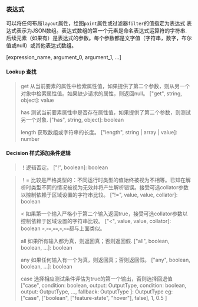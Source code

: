 ### 表达式
可以将任何布局`layout`属性，绘图`paint`属性或过滤器`filter`的值指定为表达式
表达式表示为JSON数组。表达式数组的第一个元素是命名表达式运算符的字符串.后续元素（如果有）是表达式的参数。每个参数都是文字值（字符串，数字，布尔值或null）或其他表达式数组。
>
[expression_name, argument_0, argument_1, ...]

####  Lookup 查找
> ["at", number, array]: ItemType
> 
> get 从当前要素的属性中检索属性值，如果提供了第二个参数，则从另一个对象中检索属性值。如果缺少请求的属性，则返回null。
> ["get", string, object]: value
> 
> has 测试当前要素属性中是否存在属性值，如果提供了第二个参数，则测试另一个对象.
> ["has", string, object]: boolean
> 
> length 获取数组或字符串的长度。
> ["length", string | array | value]: number

#### Decision 样式添加条件逻辑

> ！逻辑否定。
> ["!", boolean]: boolean

> ！= 比较是严格类型的：不同运行时类型的值始终被视为不相等。已知在解析时类型不同的情况被视为无效并将产生解析错误。接受可选collator参数以控制依赖于区域设置的字符串比较。
> ["!=", value, value, collator]: boolean
> 
> < 如果第一个输入严格小于第二个输入返回true，接受可选collator参数以控制依赖于区域设置的字符串比较。
> ["<", value, value, collator]: boolean
> `>`,`>=`,`==`,`<`,`<=`都与上面类似。
> 
> all 如果所有输入都为真，则返回真；否则返回假.
> ["all", boolean, boolean, ...]: boolean
> 
> any 如果任何输入有一个为真，则返回真；否则返回假。
> ["any", boolean, boolean, ...]: boolean
> 
> case 选择相应测试条件评估为true的第一个输出，否则选择回退值
> ["case",
    condition: boolean, output: OutputType,
    condition: boolean, output: OutputType,
    ...,
    fallback: OutputType
]: OutputType
> eg: 
> ["case",
["boolean", ["feature-state", "hover"], false],
1,
0.5
]

